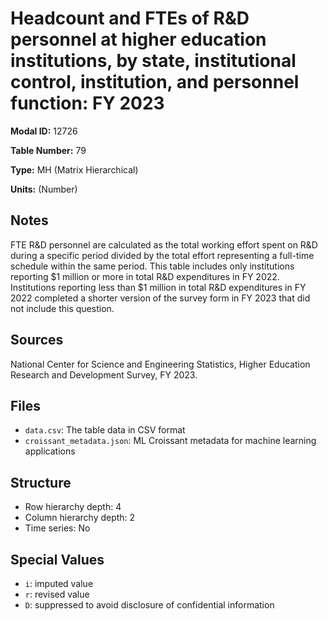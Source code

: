 # Headcount and FTEs of R&D personnel at higher education institutions, by state, institutional control, institution, and personnel function: FY 2023

**Modal ID:** 12726

**Table Number:** 79

**Type:** MH (Matrix Hierarchical)

**Units:** (Number)

## Notes

FTE R&D personnel are calculated as the total working effort spent on R&D during a specific period divided by the total effort representing a full-time schedule within the same period. This table includes only institutions reporting $1 million or more in total R&D expenditures in FY 2022. Institutions reporting less than $1 million in total R&D expenditures in FY 2022 completed a shorter version of the survey form in FY 2023 that did not include this question.

## Sources

National Center for Science and Engineering Statistics, Higher Education Research and Development Survey, FY 2023.

## Files

- `data.csv`: The table data in CSV format
- `croissant_metadata.json`: ML Croissant metadata for machine learning applications

## Structure

- Row hierarchy depth: 4
- Column hierarchy depth: 2
- Time series: No

## Special Values

- `i`: imputed value
- `r`: revised value
- `D`: suppressed to avoid disclosure of confidential information

